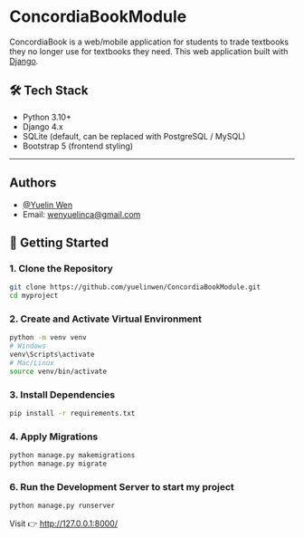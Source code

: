 
# ConcordiaBookModule

ConcordiaBook is a web/mobile application for students to trade textbooks they no longer use for textbooks they need. This web application built with [Django](https://www.djangoproject.com/).  

## 🛠️ Tech Stack

- Python 3.10+
- Django 4.x
- SQLite (default, can be replaced with PostgreSQL / MySQL)
- Bootstrap 5 (frontend styling)

---

## Authors

- [@Yuelin Wen](https://github.com/yuelinwen)
- Email: wenyuelinca@gmail.com



## 🚀 Getting Started

### 1. Clone the Repository
```bash
git clone https://github.com/yuelinwen/ConcordiaBookModule.git
cd myproject
```
### 2. Create and Activate Virtual Environment
```bash
python -m venv venv
# Windows
venv\Scripts\activate
# Mac/Linux
source venv/bin/activate
```
### 3. Install Dependencies
```bash
pip install -r requirements.txt
```
### 4. Apply Migrations
```bash
python manage.py makemigrations
python manage.py migrate
```

### 6. Run the Development Server to start my project
```bash
python manage.py runserver
```

Visit 👉 http://127.0.0.1:8000/


